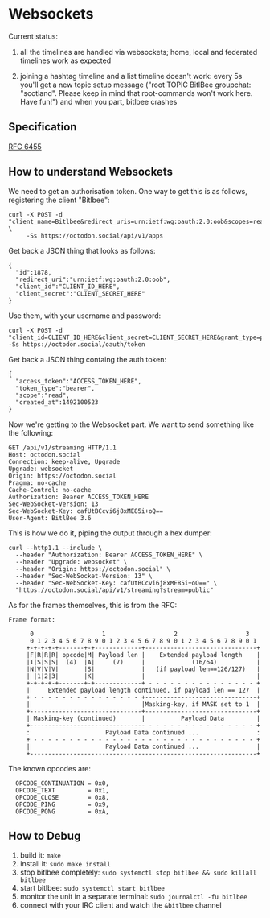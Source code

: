 # Websockets

Current status:

1. all the timelines are handled via websockets; home, local and
   federated timelines work as expected

2. joining a hashtag timeline and a list timeline doesn't work: every
   5s you'll get a new topic setup message ("root TOPIC BitlBee
   groupchat: "scotland". Please keep in mind that root-commands won't
   work here. Have fun!") and when you part, bitlbee crashes

## Specification

[RFC 6455](https://tools.ietf.org/html/rfc6455)

## How to understand Websockets

We need to get an authorisation token. One way to get this is as
follows, registering the client "Bitlbee":

```
curl -X POST -d "client_name=Bitlbee&redirect_uris=urn:ietf:wg:oauth:2.0:oob&scopes=read" \
     -Ss https://octodon.social/api/v1/apps
```

Get back a JSON thing that looks as follows:

```
{
  "id":1878,
  "redirect_uri":"urn:ietf:wg:oauth:2.0:oob",
  "client_id":"CLIENT_ID_HERE",
  "client_secret":"CLIENT_SECRET_HERE"
}
```

Use them, with your username and password:

```
curl -X POST -d "client_id=CLIENT_ID_HERE&client_secret=CLIENT_SECRET_HERE&grant_type=password&username=YOUR_EMAIL&password=YOUR_PASSWORD" -Ss https://octodon.social/oauth/token
```

Get back a JSON thing containg the auth token:

```
{
  "access_token":"ACCESS_TOKEN_HERE",
  "token_type":"bearer",
  "scope":"read",
  "created_at":1492100523
}
```

Now we're getting to the Websocket part. We want to send something
like the following:

```
GET /api/v1/streaming HTTP/1.1 
Host: octodon.social 
Connection: keep-alive, Upgrade 
Upgrade: websocket 
Origin: https://octodon.social
Pragma: no-cache 
Cache-Control: no-cache
Authorization: Bearer ACCESS_TOKEN_HERE
Sec-WebSocket-Version: 13 
Sec-WebSocket-Key: cafUtBCcvi6j8xME85i+oQ== 
User-Agent: BitlBee 3.6 
```

This is how we do it, piping the output through a hex dumper:

```
curl --http1.1 --include \
  --header "Authorization: Bearer ACCESS_TOKEN_HERE" \
  --header "Upgrade: websocket" \
  --header "Origin: https://octodon.social" \
  --header "Sec-WebSocket-Version: 13" \
  --header "Sec-WebSocket-Key: cafUtBCcvi6j8xME85i+oQ==" \
  "https://octodon.social/api/v1/streaming?stream=public"
```

As for the frames themselves, this is from the RFC:

```
Frame format:  
​​
      0                   1                   2                   3
      0 1 2 3 4 5 6 7 8 9 0 1 2 3 4 5 6 7 8 9 0 1 2 3 4 5 6 7 8 9 0 1
     +-+-+-+-+-------+-+-------------+-------------------------------+
     |F|R|R|R| opcode|M| Payload len |    Extended payload length    |
     |I|S|S|S|  (4)  |A|     (7)     |             (16/64)           |
     |N|V|V|V|       |S|             |   (if payload len==126/127)   |
     | |1|2|3|       |K|             |                               |
     +-+-+-+-+-------+-+-------------+ - - - - - - - - - - - - - - - +
     |     Extended payload length continued, if payload len == 127  |
     + - - - - - - - - - - - - - - - +-------------------------------+
     |                               |Masking-key, if MASK set to 1  |
     +-------------------------------+-------------------------------+
     | Masking-key (continued)       |          Payload Data         |
     +-------------------------------- - - - - - - - - - - - - - - - +
     :                     Payload Data continued ...                :
     + - - - - - - - - - - - - - - - - - - - - - - - - - - - - - - - +
     |                     Payload Data continued ...                |
     +---------------------------------------------------------------+
```

The known opcodes are:

```
  OPCODE_CONTINUATION = 0x0,
  OPCODE_TEXT         = 0x1,
  OPCODE_CLOSE        = 0x8,
  OPCODE_PING         = 0x9,
  OPCODE_PONG         = 0xA,
```

## How to Debug

1. build it: `make`
2. install it: `sudo make install`
3. stop bitlbee completely: `sudo systemctl stop bitlbee && sudo killall bitlbee`
4. start bitlbee: `sudo systemctl start bitlbee`
5. monitor the unit in a separate terminal: `sudo journalctl -fu bitlbee`
6. connect with your IRC client and watch the `&bitlbee` channel

